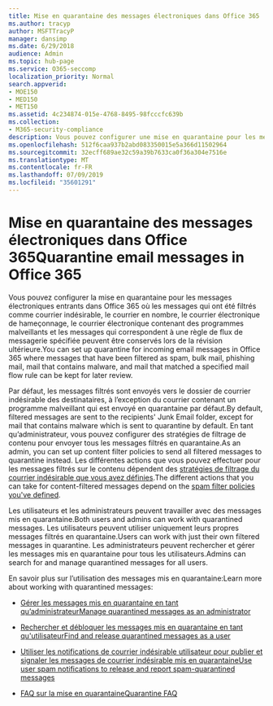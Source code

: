 ```yaml
---
title: Mise en quarantaine des messages électroniques dans Office 365
ms.author: tracyp
author: MSFTTracyP
manager: dansimp
ms.date: 6/29/2018
audience: Admin
ms.topic: hub-page
ms.service: O365-seccomp
localization_priority: Normal
search.appverid:
- MOE150
- MED150
- MET150
ms.assetid: 4c234874-015e-4768-8495-98fcccfc639b
ms.collection:
- M365-security-compliance
description: Vous pouvez configurer une mise en quarantaine pour les messages électroniques entrants dans Office 365 où les messages électroniques entrants qui ont été filtrés en tant que courrier indésirable, Bulk, phishing et programmes malveillants peuvent être conservés à des fins de révision ultérieure.
ms.openlocfilehash: 512f6caa937b2abd083350015e5a366d11502964
ms.sourcegitcommit: 32ecff689ae32c59a39b7633ca0f36a304e7516e
ms.translationtype: MT
ms.contentlocale: fr-FR
ms.lasthandoff: 07/09/2019
ms.locfileid: "35601291"
---
```

# <a name="quarantine-email-messages-in-office-365"></a><span data-ttu-id="f1381-103">Mise en quarantaine des messages électroniques dans Office 365</span><span class="sxs-lookup"><span data-stu-id="f1381-103">Quarantine email messages in Office 365</span></span>

<span data-ttu-id="f1381-104">Vous pouvez configurer la mise en quarantaine pour les messages électroniques entrants dans Office 365 où les messages qui ont été filtrés comme courrier indésirable, le courrier en nombre, le courrier électronique de hameçonnage, le courrier électronique contenant des programmes malveillants et les messages qui correspondent à une règle de flux de messagerie spécifiée peuvent être conservés lors de la révision ultérieure.</span><span class="sxs-lookup"><span data-stu-id="f1381-104">You can set up quarantine for incoming email messages in Office 365 where messages that have been filtered as spam, bulk mail, phishing mail, mail that contains malware, and mail that matched a specified mail flow rule can be kept for later review.</span></span>
  
<span data-ttu-id="f1381-105">Par défaut, les messages filtrés sont envoyés vers le dossier de courrier indésirable des destinataires, à l’exception du courrier contenant un programme malveillant qui est envoyé en quarantaine par défaut.</span><span class="sxs-lookup"><span data-stu-id="f1381-105">By default, filtered messages are sent to the recipients' Junk Email folder, except for mail that contains malware which is sent to quarantine by default.</span></span> <span data-ttu-id="f1381-106">En tant qu’administrateur, vous pouvez configurer des stratégies de filtrage de contenu pour envoyer tous les messages filtrés en quarantaine.</span><span class="sxs-lookup"><span data-stu-id="f1381-106">As an admin, you can set up content filter policies to send all filtered messages to quarantine instead.</span></span> <span data-ttu-id="f1381-107">Les différentes actions que vous pouvez effectuer pour les messages filtrés sur le contenu dépendent des [stratégies de filtrage du courrier indésirable que vous avez définies](https://go.microsoft.com/fwlink/?LinkId=799736).</span><span class="sxs-lookup"><span data-stu-id="f1381-107">The different actions that you can take for content-filtered messages depend on the [spam filter policies you've defined](https://go.microsoft.com/fwlink/?LinkId=799736).</span></span>
  
<span data-ttu-id="f1381-108">Les utilisateurs et les administrateurs peuvent travailler avec des messages mis en quarantaine.</span><span class="sxs-lookup"><span data-stu-id="f1381-108">Both users and admins can work with quarantined messages.</span></span> <span data-ttu-id="f1381-109">Les utilisateurs peuvent utiliser uniquement leurs propres messages filtrés en quarantaine.</span><span class="sxs-lookup"><span data-stu-id="f1381-109">Users can work with just their own filtered messages in quarantine.</span></span> <span data-ttu-id="f1381-110">Les administrateurs peuvent rechercher et gérer les messages mis en quarantaine pour tous les utilisateurs.</span><span class="sxs-lookup"><span data-stu-id="f1381-110">Admins can search for and manage quarantined messages for all users.</span></span>
  
<span data-ttu-id="f1381-111">En savoir plus sur l’utilisation des messages mis en quarantaine:</span><span class="sxs-lookup"><span data-stu-id="f1381-111">Learn more about working with quarantined messages:</span></span>
  
- [<span data-ttu-id="f1381-112">Gérer les messages mis en quarantaine en tant qu’administrateur</span><span class="sxs-lookup"><span data-stu-id="f1381-112">Manage quarantined messages as an administrator</span></span>](manage-quarantined-messages-and-files.md)
    
- [<span data-ttu-id="f1381-113">Rechercher et débloquer les messages mis en quarantaine en tant qu'utilisateur</span><span class="sxs-lookup"><span data-stu-id="f1381-113">Find and release quarantined messages as a user</span></span>](find-and-release-quarantined-messages-as-a-user.md)
    
- [<span data-ttu-id="f1381-114">Utiliser les notifications de courrier indésirable utilisateur pour publier et signaler les messages de courrier indésirable mis en quarantaine</span><span class="sxs-lookup"><span data-stu-id="f1381-114">Use user spam notifications to release and report spam-quarantined messages</span></span>](use-spam-notifications-to-release-and-report-quarantined-messages.md)
    
- [<span data-ttu-id="f1381-115">FAQ sur la mise en quarantaine</span><span class="sxs-lookup"><span data-stu-id="f1381-115">Quarantine FAQ</span></span>](quarantine-faq.md)
    

